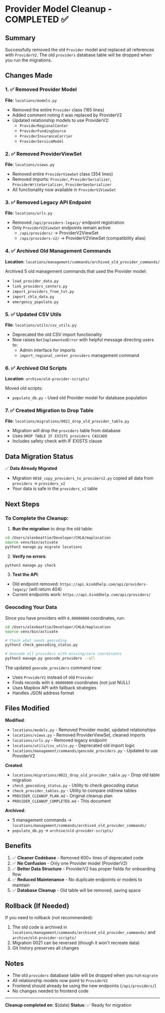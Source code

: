 # Provider Model Cleanup - COMPLETED ✅

## Summary
Successfully removed the old `Provider` model and replaced all references with `ProviderV2`. The old `providers` database table will be dropped when you run the migrations.

## Changes Made

### 1. ✅ Removed Provider Model
**File**: `locations/models.py`
- Removed the entire `Provider` class (165 lines)
- Added comment noting it was replaced by ProviderV2
- Updated relationship models to use ProviderV2:
  - `ProviderRegionalCenter`
  - `ProviderFundingSource`
  - `ProviderInsuranceCarrier`
  - `ProviderServiceModel`

### 2. ✅ Removed ProviderViewSet 
**File**: `locations/views.py`
- Removed entire `ProviderViewSet` class (354 lines)
- Removed imports: `Provider`, `ProviderSerializer`, `ProviderWriteSerializer`, `ProviderGeoSerializer`
- All functionality now available in `ProviderV2ViewSet`

### 3. ✅ Removed Legacy API Endpoint
**File**: `locations/urls.py`
- Removed `/api/providers-legacy/` endpoint registration
- Only `ProviderV2ViewSet` endpoints remain active:
  - `/api/providers/` → ProviderV2ViewSet
  - `/api/providers-v2/` → ProviderV2ViewSet (compatibility alias)

### 4. ✅ Archived Old Management Commands
**Location**: `locations/management/commands/archived_old_provider_commands/`

Archived 5 old management commands that used the Provider model:
- `load_provider_data.py`
- `link_providers_centers.py`
- `import_providers_from_txt.py`
- `import_chla_data.py`
- `emergency_populate.py`

### 5. ✅ Updated CSV Utils
**File**: `locations/utils/csv_utils.py`
- Deprecated the old CSV import functionality
- Now raises `NotImplementedError` with helpful message directing users to:
  - Admin interface for imports
  - `import_regional_center_providers` management command

### 6. ✅ Archived Old Scripts
**Location**: `archive/old-provider-scripts/`

Moved old scripts:
- `populate_db.py` - Used old Provider model for database population

### 7. ✅ Created Migration to Drop Table
**File**: `locations/migrations/0021_drop_old_provider_table.py`
- Migration will drop the `providers` table from database
- Uses `DROP TABLE IF EXISTS providers CASCADE`
- Includes safety check with IF EXISTS clause

## Data Migration Status

✅ **Data Already Migrated**
- Migration `0010_copy_providers_to_providerv2.py` copied all data from `providers` → `providers_v2`
- Your data is safe in the `providers_v2` table

## Next Steps

### To Complete the Cleanup:

1. **Run the migration** to drop the old table:
```bash
cd /Users/alexbeattie/Developer/CHLA/maplocation
source venv/bin/activate
python3 manage.py migrate locations
```

2. **Verify no errors**:
```bash
python3 manage.py check
```

3. **Test the API**:
- Old endpoint removed: `https://api.kinddhelp.com/api/providers-legacy/` (will return 404)
- Current endpoints work: `https://api.kinddhelp.com/api/providers/`

### Geocoding Your Data

Since you have providers with `0.00000000` coordinates, run:
```bash
cd /Users/alexbeattie/Developer/CHLA/maplocation
source venv/bin/activate

# Check what needs geocoding
python3 check_geocoding_status.py

# Geocode all providers with missing/zero coordinates
python3 manage.py geocode_providers --all
```

The updated `geocode_providers` command now:
- Uses `ProviderV2` instead of old `Provider`
- Finds records with `0.00000000` coordinates (not just NULL)
- Uses Mapbox API with fallback strategies
- Handles JSON address format

## Files Modified

**Modified**:
- `locations/models.py` - Removed Provider model, updated relationships
- `locations/views.py` - Removed ProviderViewSet, cleaned imports
- `locations/urls.py` - Removed legacy endpoint
- `locations/utils/csv_utils.py` - Deprecated old import logic
- `locations/management/commands/geocode_providers.py` - Updated to use ProviderV2

**Created**:
- `locations/migrations/0021_drop_old_provider_table.py` - Drop old table migration
- `check_geocoding_status.py` - Utility to check geocoding status
- `check_provider_tables.py` - Utility to compare old/new tables
- `PROVIDER_CLEANUP_PLAN.md` - Original cleanup plan
- `PROVIDER_CLEANUP_COMPLETED.md` - This document

**Archived**:
- 5 management commands → `locations/management/commands/archived_old_provider_commands/`
- `populate_db.py` → `archive/old-provider-scripts/`

## Benefits

1. ✅ **Cleaner Codebase** - Removed 600+ lines of deprecated code
2. ✅ **No Confusion** - Only one Provider model (ProviderV2)
3. ✅ **Better Data Structure** - ProviderV2 has proper fields for onboarding flow
4. ✅ **Reduced Maintenance** - No duplicate endpoints or models to maintain
5. ✅ **Database Cleanup** - Old table will be removed, saving space

## Rollback (If Needed)

If you need to rollback (not recommended):
1. The old code is archived in `locations/management/commands/archived_old_provider_commands/` and `archive/old-provider-scripts/`
2. Migration 0021 can be reversed (though it won't recreate data)
3. Git history preserves all changes

## Notes

- The old `providers` database table will be dropped when you run `migrate`
- All relationship models now point to `ProviderV2`
- Frontend should already be using the new endpoints (`/api/providers/`)
- No changes needed to frontend code

---

**Cleanup completed on**: $(date)
**Status**: ✅ Ready for migration

